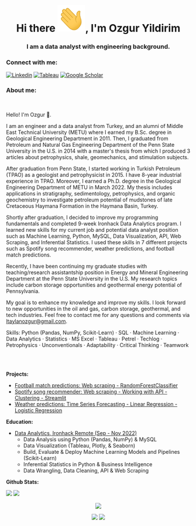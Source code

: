 <h1 align="center">Hi there <img src="Hi.gif" width="75px">, I'm Ozgur Yildirim</h1>
<h3 align="center">I am a data analyst with engineering background.</h3>

<h3 align="left">Connect with me:</h3>

[![Linkedin](https://img.shields.io/badge/LinkedIn-0077B5?style=for-the-badge&logo=linkedin&logoColor=white)](https://www.linkedin.com/in/ltozguryildirim/) 
[![Tableau](https://img.shields.io/badge/Tableau-2d4b65?style=for-the-badge&logo=Tableau&logoColor=E97627)](https://public.tableau.com/app/profile/levent.taylan.ozgur.yildirim#!/)
[![Google Scholar](https://img.shields.io/badge/GoogleScholar-840010?style=for-the-badge&logo=GoogleScholar&logoColor=green)](https://scholar.google.com/citations?user=oFj5AYoAAAAJ&hl=en)


<h3 align="left">About me:</h3>

<br>
<p>Hello! I'm Ozgur 👋.

I am an engineer and a data analyst from Turkey, and an alumni of Middle East Technical University (METU) where I earned my B.Sc. degree in Geological Engineering Department in 2011. Then, I graduated from Petroleum and Natural Gas Engineering Department of the Penn State University in the U.S. in 2014 with a master's thesis from which I produced 3 articles about petrophysics, shale, geomechanics, and stimulation subjects.

After graduation from Penn State, I started working in Turkish Petroleum (TPAO) as a geologist and petrophysicist in 2015. I have 8-year industrial experience in TPAO. Moreover, I earned a Ph.D. degree in the Geological Engineering Department of METU in March 2022. My thesis includes applications in stratigraphy, sedimentology, petrophysics, and organic geochemistry to investigate petroleum potential of mudstones of late Cretaceous Haymana Formation in the Haymana Basin, Turkey.

Shortly after graduation, I decided to improve my programming fundamentals and completed 9-week Ironhack Data Analytics program. I learned new skills for my current job and potential data analyst position such as Machine Learning, Python, MySQL, Data Visualization, API, Web Scraping, and Inferential Statistics. I used these skills in 7 different projects such as Spotify song recommender, weather predictions, and football match predictions.

Recently, I have been continuing my graduate studies with teaching/research assistantship position in Energy and Mineral Engineering Department at the Penn State University in the U.S. My research topics include carbon storage opportunities and geothermal energy potential of Pennsylvania.

My goal is to enhance my knowledge and improve my skills. I look forward to new opportunities in the oil and gas, carbon storage, geothermal, and tech industries. Feel free to contact me for any questions and comments via ltaylanozgur@gmail.com.

Skills: Python (Pandas, NumPy, Scikit-Learn) · SQL · Machine Learning · Data Analytics · Statistics · MS Excel · Tableau · Petrel · Techlog · Petrophysics · Unconventionals · Adaptability · Critical Thinking · Teamwork</p>
<br><br>

<strong>Projects:</strong> <br>
 * [Football match predictions: Web scraping - RandomForestClassifier](https://github.com/ltaylanozgur/Football_Match_Predictions)
 * [Spotify song recommender: Web scraping - Working with API - Clustering - Streamlit](https://github.com/ltaylanozgur/Spotify_Song_Recommender)
 * [Weather predictions: Time Series Forecasting - Linear Regression - Logistic Regression](https://github.com/ltaylanozgur/Weather_Predictions)

<strong>Education:</strong> <br>
 
  * [Data Analytics, Ironhack Remote (Sep - Nov 2022)](https://www.credential.net/728e9da3-9bcb-4e59-88ee-1b2f2ef503e0#gs.i4gsjg)
    - Data Analysis using Python (Pandas, NumPy) & MySQL
    - Data Visualization (Tableau, Plotly, & Seaborn)
    - Build, Evaluate & Deploy Machine Learning Models and Pipelines (Scikit-Learn)
    - Inferential Statistics in Python & Business Intelligence
    - Data Wrangling, Data Cleaning, API & Web Scraping

**Github Stats:**

![](https://visitor-badge.glitch.me/badge?page_id=ltaylanozgur.ltaylanozgur)
![](https://img.shields.io/github/followers/ltaylanozgur?style=social)


<p align="center">
  <a href="https://github.com/ltaylanozgur"><span>
    <img align="center" src="https://github-profile-summary-cards.vercel.app/api/cards/profile-details?username=ltaylanozgur&theme=dracula" />
    </span></a>
</p>

<p align="center">
  
  <img src="https://github-readme-stats.vercel.app/api?username=ltaylanozgur&count_private=true&show_icons=true&theme=dracula&line_height=33">
  <img src="https://github-readme-stats.vercel.app/api/top-langs/?username=ltaylanozgur&langs_count=8&count_private=true&theme=dracula&line_height=10">

</p>

<!--
**ltaylanozgur/ltaylanozgur** is a ✨ _special_ ✨ repository because its `README.md` (this file) appears on your GitHub profile.

Here are some ideas to get you started:

- 🔭 I’m currently working on ...
- 🌱 I’m currently learning ...
- 👯 I’m looking to collaborate on ...
- 🤔 I’m looking for help with ...
- 💬 Ask me about ...
- 📫 How to reach me: ...
- 😄 Pronouns: ...
- ⚡ Fun fact: ...
-->
